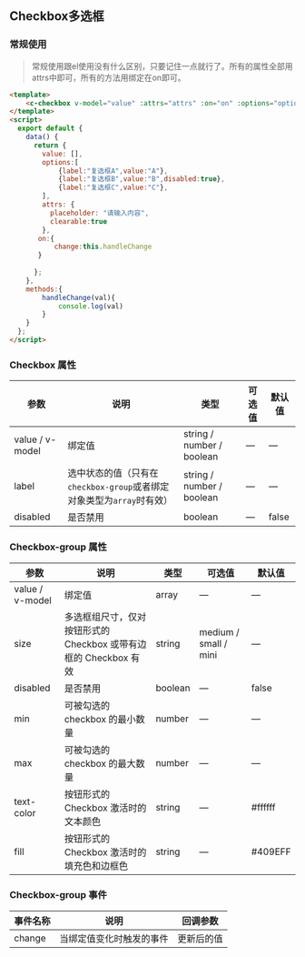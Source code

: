 ## Checkbox多选框


### 常规使用
> 常规使用跟el使用没有什么区别，只要记住一点就行了。所有的属性全部用attrs中即可，所有的方法用绑定在on即可。
> 
````html demo:vue
<template>
    <c-checkbox v-model="value" :attrs="attrs" :on="on" :options="options"/>
</template>
<script>
  export default {
    data() {
      return {
        value: [],
        options:[
            {label:"复选框A",value:"A"},
            {label:"复选框B",value:"B",disabled:true},
            {label:"复选框C",value:"C"},
        ],
        attrs: {
          placeholder: "请输入内容",
          clearable:true
        },
       on:{
           change:this.handleChange
       }
        
      };
    },
    methods:{
        handleChange(val){
            console.log(val)
        }
    }
  };
</script>
````



### Checkbox 属性
| 参数      | 说明    | 类型      | 可选值       | 默认值   |
|---------- |-------- |---------- |-------------  |-------- |
| value / v-model | 绑定值 | string / number / boolean | — | — |
| label     | 选中状态的值（只有在`checkbox-group`或者绑定对象类型为`array`时有效）| string / number / boolean  |       —        |     —    |
| disabled  | 是否禁用    | boolean   |  — | false   |

### Checkbox-group 属性
| 参数      | 说明    | 类型      | 可选值       | 默认值   |
|---------- |-------- |---------- |-------------  |-------- |
| value / v-model | 绑定值 | array | — | — |
| size     | 多选框组尺寸，仅对按钮形式的 Checkbox 或带有边框的 Checkbox 有效   | string  | medium / small / mini  |    —     |
| disabled  | 是否禁用    | boolean   | — | false   |
| min     | 可被勾选的 checkbox 的最小数量   | number    |       —        |     —    |
| max     | 可被勾选的 checkbox 的最大数量   | number    |       —        |     —    |
| text-color  | 按钮形式的 Checkbox 激活时的文本颜色    | string   | — | #ffffff   |
| fill  | 按钮形式的 Checkbox 激活时的填充色和边框色    | string   | — | #409EFF   |

### Checkbox-group 事件
| 事件名称      | 说明    | 回调参数      |
|---------- |-------- |---------- |
| change  | 当绑定值变化时触发的事件 | 更新后的值 |